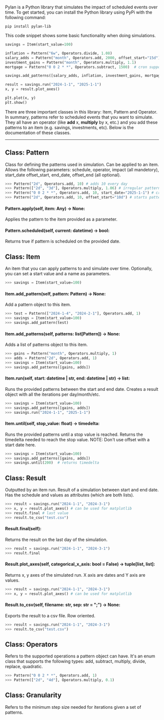 

Pylan is a Python library that simulates the impact of scheduled events over time. To get started, you can install the Python library using PyPi with the following command:

```
pip install pylan-lib
```

This code snippet shows some basic functionality when doing simulations.

```python
savings = Item(start_value=100)

inflation = Pattern("6w", Operators.divide, 1.08)
salary_adds = Pattern("month", Operators.add, 2000, offset_start="15d")  # every month at the 15th
investment_gains = Pattern("month", Operators.multiply, 1.1)
mortgage = Pattern("0 0 2 * *", Operators.subtract, 1500)  # cron support

savings.add_patterns([salary_adds, inflation, investment_gains, mortgage])

result = savings.run("2024-1-1", "2025-1-1")
x, y = result.plot_axes()

plt.plot(x, y)
plt.show()
```

There are three important classes in this library: Item, Pattern and Operator. In summary, patterns refer to scheduled events that you want to simulate. They all have an operator (like __add__ x, __multiply__ by x, etc.) and you add these patterns to an item (e.g. savings, investments, etc). Below is the documentation of these classes.

---


## Class: Pattern

Class for defining the patterns used in simulation. Can be applied to an item. Allows
the following parameters: schedule, operator, impact (all mandetory), start_date
offset_start, end_date, offset_end (all optional).

```python
>>> Pattern("2d", Operators.add, 10) # adds 10 every day
>>> Pattern(["2d", "3d"], Operators.multiply, 1.06) # irregular patterns through lists
>>> Pattern("0 0 2 * *", Operators.add, 10, start_date="2025-1-1") # cron schedule, hardcoded min date
>>> Pattern("2d", Operators.add, 10, offset_start="10d") # starts pattern 10 days later.
```

#### Pattern.apply(self, item: Any) -> None:


Applies the pattern to the item provided as a parameter.

#### Pattern.scheduled(self, current: datetime) -> bool:


Returns true if pattern is scheduled on the provided date.

## Class: Item

An item that you can apply patterns to and simulate over time. Optionally, you can set
a start value and a name as parameters.

```python
>>> savings = Item(start_value=100)
```

#### Item.add_pattern(self, pattern: Pattern) -> None:


Add a pattern object to this item.

```python
>>> test = Pattern(["2024-1-4", "2024-2-1"], Operators.add, 1)
>>> savings = Item(start_value=100)
>>> savings.add_pattern(test)
```

#### Item.add_patterns(self, patterns: list[Pattern]) -> None:


Adds a list of patterns object to this item.

```python
>>> gains = Pattern("month", Operators.multiply, 1)
>>> adds = Pattern("2d", Operators.add, 1)
>>> savings = Item(start_value=100)
>>> savings.add_patterns([gains, adds])
```

#### Item.run(self, start: datetime | str, end: datetime | str) -> list:


Runs the provided patterns between the start and end date. Creates a result
object with all the iterations per day/month/etc.

```python
>>> savings = Item(start_value=100)
>>> savings.add_patterns([gains, adds])
>>> savings.run("2024-1-1", "2025-1-1")
```

#### Item.until(self, stop_value: float) -> timedelta:


Runs the provided patterns until a stop value is reached. Returns the timedelta
needed to reach the stop value. NOTE: Don't use offset with a start date here.

```python
>>> savings = Item(start_value=100)
>>> savings.add_patterns([gains, adds])
>>> savings.until(200)  # returns timedelta
```

## Class: Result

Outputted by an item run. Result of a simulation between start and end date. Has the
schedule and values as attributes (which are both lists).

```python
>>> result = savings.run("2024-1-1", "2024-3-1")
>>> x, y = result.plot_axes() # can be used for matplotlib
>>> result.final # last value
>>> result.to_csv("test.csv")
```

#### Result.final(self):


Returns the result on the last day of the simulation.

```python
>>> result = savings.run("2024-1-1", "2024-3-1")
>>> result.final
```

#### Result.plot_axes(self, categorical_x_axis: bool = False) -> tuple[list, list]:


Returns x, y axes of the simulated run. X axis are dates and Y axis are values.

```python
>>> result = savings.run("2024-1-1", "2024-3-1")
>>> x, y = result.plot_axes() # can be used for matplotlib
```

#### Result.to_csv(self, filename: str, sep: str = ";") -> None:


Exports the result to a csv file. Row oriented.

```python
>>> result = savings.run("2024-1-1", "2024-3-1")
>>> result.to_csv("test.csv")
```

## Class: Operators

Refers to the supported operations a pattern object can have. It's an enum class that
supports the following types: add, subtract, multiply, divide, replace, quadratic.

```python
>>> Pattern("0 0 2 * *", Operators.add, 1)
>>> Pattern(["2d", "4d"], Operators.multiply, 0.1)
```

## Class: Granularity

Refers to the minimum step size needed for iterations given a set of patterns.

